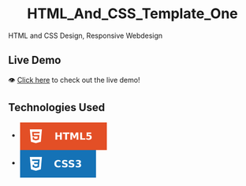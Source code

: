 <h1 align='center'>HTML_And_CSS_Template_One</h1>

HTML and CSS Design, Responsive Webdesign




## Live Demo
👁 [Click here](https://albaraaabushammala.github.io/HTML_And_CSS_Template_One/) to check out the live demo!



## Technologies Used
* <img src='images/readme-badges/html.svg' alt='HTML' valign='middle'>
* <img src='images/readme-badges/css.svg' alt='CSS' valign='middle'> 



